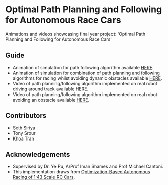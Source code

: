 # Optimal Path Planning and Following for Autonomous Race Cars
Animations and videos showcasing final year project: 'Optimal Path Planning and Following for Autonomous Race Cars'

## Guide
 * Animation of simulation for path following algorithm available [HERE](https://github.com/khewkhem/autonomous-race-cars/blob/master/path-following-simulation.gif).
 * Animation of simulation for combination of path planning and following algorithms for racing whilst avoiding dynamic obstacles available [HERE](https://github.com/khewkhem/autonomous-race-cars/blob/master/path-planning-following-simulation.gif).
 * Video of path planning/following algorithm implemented on real robot driving around track available [HERE](https://github.com/khewkhem/autonomous-race-cars/blob/master/drive-around-track-implementation.mp4).
 * Video of path planning/following algorithm implemented on real robot avoiding an obstacle available [HERE](https://github.com/khewkhem/autonomous-race-cars/blob/master/collision-avoidance-implementation.mp4).

## Contributors
 * Seth Siriya
 * Tony Srour
 * Khoa Tran

## Acknowledgements
 * Supervised by Dr. Ye Pu, A/Prof Iman Shames and Prof Michael Cantoni.
 * This implementation draws from [Optimization-Based Autonomous Racing of 1:43 Scale RC Cars](https://arxiv.org/abs/1711.07300).
